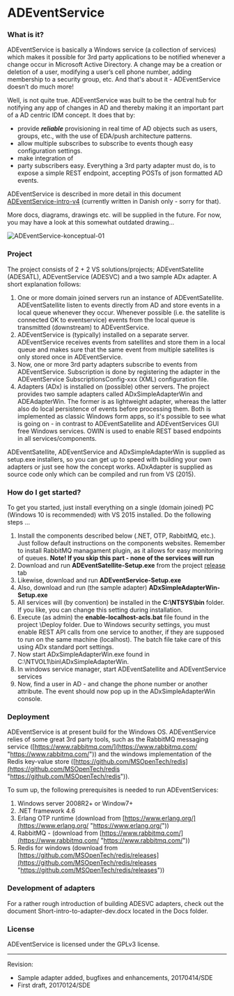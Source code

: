 # ADEventService

### What is it?

ADEventService is basically a Windows service (a collection of services) which makes it possible for 3rd party applications to be notified whenever a change occur in Microsoft Active Directory. A change may be a creation or deletion of a user, modifying a user’s cell phone number, adding membership to a security group, etc. And that's about it - ADEventService doesn’t do much more!

Well, is not quite true. ADEventService was built to be the central hub for notifying any app of changes in AD and thereby making it an important part of a AD centric IDM concept. It does that by:

- provide ***reliable*** provisioning in real time of AD objects such as users, groups, etc., with the use of EDA/push architecture patterns.
- allow multiple subscribes to subscribe to events though easy configuration settings.
- make integration of 
-  party subscribers easy. Everything a 3rd party adapter must do, is to expose a simple REST endpoint, accepting POSTs of json formatted AD events.

ADEventService is described in more detail in this document [ADEventService-intro-v4](https://github.com/Gentofte/ADEventService/blob/master/Docs/ADEventService-intro-v4.pdf "https://github.com/Gentofte/ADEventService/blob/master/Docs/ADEventService-intro-v4.pdf") (currently written in Danish only - sorry for that).

More docs, diagrams, drawings etc. will be supplied in the future. For now, you may have a look at this somewhat outdated drawing...

![ADEventService-konceptual-01](http://i.imgur.com/nGvPeMA.jpg)

### Project

The project consists of 2 + 2 VS solutions/projects; ADEventSatellite (ADESATL), ADEventService (ADESVC) and a two sample ADx adapter. A short explanation follows:

1. One or more domain joined servers run an instance of ADEventSatellite. ADEventSatellite listen to events directly from AD and store events in a local queue whenever they occur. Whenever possible (i.e. the satellite is connected OK to eventservice) events from the local queue is transmitted (downstream) to ADEventService.
1. ADEventService is (typically) installed on a separate server. ADEventService receives events from satellites and store them in a local queue and makes sure that the same event from multiple satellites is only stored once in ADEventService.
1. Now, one or more 3rd party adapters subscribe to events from ADEventService. Subscription is done by registering the adapter in the ADEventService SubscriptionsConfig-xxx (XML) configuration file.
1. Adapters (ADx) is installed on (possible) other servers. The project provides two sample adapters called ADxSimpleAdapterWin and ADEAdapterWin. The former is as lightweight adapter, whereas the latter also do local persistence of events before processing them. Both is implemented as classic Windows form apps, so it's possible to see what is going on - in contrast to ADEventSatellite and ADEventServices GUI free Windows services. OWIN is used to enable REST based endpoints in all services/components.

ADEventSatellite, ADEventService and ADxSimpleAdapterWin is supplied as setup.exe installers, so you can get up to speed with building your own adapters or just see how the concept works. ADxAdapter is supplied as source code only which can be compiled and run from VS (2015).

### How do I get started?

To get you started, just install everything on a single (domain joined) PC (Windows 10 is recommended) with VS 2015 installed. Do the following steps ...

1. Install the components described below (.NET, OTP, RabbitMQ, etc.). Just follow default instructions on the components websites. Remember to install RabbitMQ managament plugin, as it allows for easy monitoring of queues. **Note! If you skip this part - none of the services will run**
1. Download and run **ADEventSatellite-Setup.exe** from the project [release](https://github.com/Gentofte/ADEventService/releases) tab 
1. Likewise, download and run **ADEventService-Setup.exe**
1. Also, download and run (the sample adapter) **ADxSimpleAdapterWin-Setup.exe** 
1. All services will (by convention) be installed in the **C:\NTSYS\bin** folder. If you like, you can change this setting during installation.
1. Execute (as admin) the **enable-localhost-acls.bat** file found in the project \Deploy folder. Due to Windows security settings, you must enable REST API calls from one service to another, if they are supposed to run on the same machine (localhost). The batch file take care of this using ADx standard port settings.
1. Now start ADxSimpleAdapterWin.exe found in C:\NTVOL1\bin\ADxSimpleAdapterWin.
1. In windows service manager, start ADEventSatellite and ADEventService services
1. Now, find a user in AD - and change the phone number or another attribute. The event should now pop up in the ADxSimpleAdapterWin console.

### Deployment

ADEventService is at present build for the Windows OS. ADEventService relies of some great 3rd party tools, such as the RabbitMQ messaging service ([https://www.rabbitmq.com/](https://www.rabbitmq.com/ "https://www.rabbitmq.com/")) and the windows implementation of the Redis key-value store ([https://github.com/MSOpenTech/redis](https://github.com/MSOpenTech/redis "https://github.com/MSOpenTech/redis")).

To sum up, the following prerequisites is needed to run ADEventServices:

1. Windows server 2008R2+ or Window7+
1. .NET framework 4.6
1. Erlang OTP runtime (download from [https://www.erlang.org/](https://www.erlang.org/ "https://www.erlang.org/"))
1. RabbitMQ - (download from [https://www.rabbitmq.com/](https://www.rabbitmq.com/ "https://www.rabbitmq.com/")) 
1. Redis for windows (download from [https://github.com/MSOpenTech/redis/releases](https://github.com/MSOpenTech/redis/releases "https://github.com/MSOpenTech/redis/releases"))

### Development of adapters

For a rather rough introduction of building ADESVC adapters, check out the document Short-intro-to-adapter-dev.docx located in the Docs folder.

### License

ADEventService is licensed under the GPLv3 license.

----------

Revision:

- Sample adapter added, bugfixes and enhancements, 20170414/SDE
- First draft, 20170124/SDE
